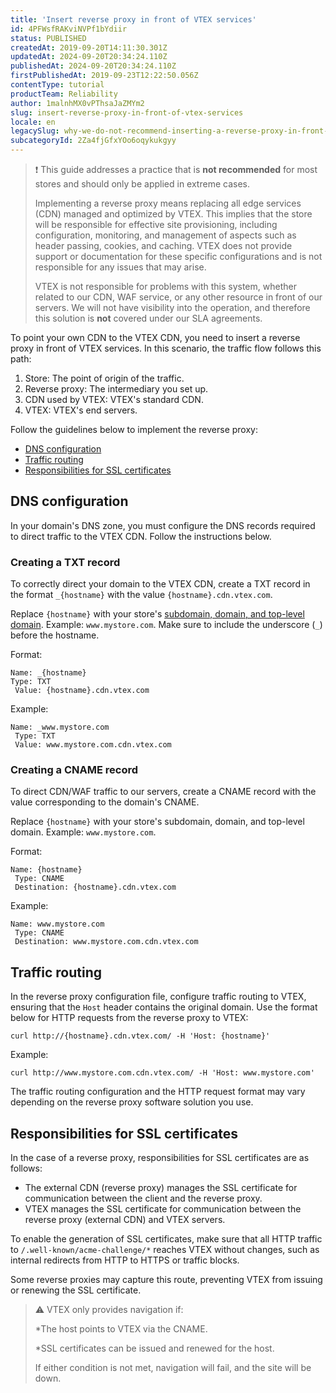 ```yaml
---
title: 'Insert reverse proxy in front of VTEX services'
id: 4PFWsfRAKviNVPf1bYdiir
status: PUBLISHED
createdAt: 2019-09-20T14:11:30.301Z
updatedAt: 2024-09-20T20:34:24.110Z
publishedAt: 2024-09-20T20:34:24.110Z
firstPublishedAt: 2019-09-23T12:22:50.056Z
contentType: tutorial
productTeam: Reliability
author: 1malnhMX0vPThsaJaZMYm2
slug: insert-reverse-proxy-in-front-of-vtex-services
locale: en
legacySlug: why-we-do-not-recommend-inserting-a-reverse-proxy-in-front-of-vtex-services
subcategoryId: 2Za4fjGfxYOo6oqykukgyy
---
```


>❗ This guide addresses a practice that is **not recommended** for most stores and should only be applied in extreme cases.
>
> Implementing a reverse proxy means replacing all edge services (CDN) managed and optimized by VTEX. This implies that the store will be responsible for effective site provisioning, including configuration, monitoring, and management of aspects such as header passing, cookies, and caching. VTEX does not provide support or documentation for these specific configurations and is not responsible for any issues that may arise.
>
> VTEX is not responsible for problems with this system, whether related to our CDN, WAF service, or any other resource in front of our servers. We will not have visibility into the operation, and therefore this solution is **not** covered under our SLA agreements.

To point your own CDN to the VTEX CDN, you need to insert a reverse proxy in front of VTEX services. In this scenario, the traffic flow follows this path:

1. Store: The point of origin of the traffic.  
2. Reverse proxy: The intermediary you set up.  
3. CDN used by VTEX: VTEX's standard CDN.  
4. VTEX: VTEX's end servers.

Follow the guidelines below to implement the reverse proxy:

* [DNS configuration](#dns-configuration)
* [Traffic routing](#traffic-routing)
* [Responsibilities for SSL certificates](#responsibilities-for-ssl-certificates)

## DNS configuration

In your domain's DNS zone, you must configure the DNS records required to direct traffic to the VTEX CDN. Follow the instructions below.

### Creating a TXT record

To correctly direct your domain to the VTEX CDN, create a TXT record in the format `_{hostname}` with the value `{hostname}.cdn.vtex.com`.

Replace `{hostname}` with your store's [subdomain, domain, and top-level domain](https://help.vtex.com/pt/tutorial/configurar-o-dominio-da-loja--tutorials_2450). Example: `www.mystore.com`. Make sure to include the underscore (`_`) before the hostname.

Format:

```
Name: _{hostname}
Type: TXT
 Value: {hostname}.cdn.vtex.com
```

Example:

```
Name: _www.mystore.com
 Type: TXT
 Value: www.mystore.com.cdn.vtex.com
```

### Creating a CNAME record

To direct CDN/WAF traffic to our servers, create a CNAME record with the value corresponding to the domain's CNAME.

Replace `{hostname}` with your store's subdomain, domain, and top-level domain. Example: `www.mystore.com`.

Format:

```
Name: {hostname}
 Type: CNAME
 Destination: {hostname}.cdn.vtex.com
```

Example:

```
Name: www.mystore.com
 Type: CNAME
 Destination: www.mystore.com.cdn.vtex.com
```

## Traffic routing

In the reverse proxy configuration file, configure traffic routing to VTEX, ensuring that the `Host` header contains the original domain. Use the format below for HTTP requests from the reverse proxy to VTEX:

```curl
curl http://{hostname}.cdn.vtex.com/ -H 'Host: {hostname}'
```

Example:

```curl
curl http://www.mystore.com.cdn.vtex.com/ -H 'Host: www.mystore.com'
```

The traffic routing configuration and the HTTP request format may vary depending on the reverse proxy software solution you use.

## Responsibilities for SSL certificates

In the case of a reverse proxy, responsibilities for SSL certificates are as follows:

* The external CDN (reverse proxy) manages the SSL certificate for communication between the client and the reverse proxy.  
* VTEX manages the SSL certificate for communication between the reverse proxy (external CDN) and VTEX servers.

To enable the generation of SSL certificates, make sure that all HTTP traffic to `/.well-known/acme-challenge/*` reaches VTEX without changes, such as internal redirects from HTTP to HTTPS or traffic blocks.

Some reverse proxies may capture this route, preventing VTEX from issuing or renewing the SSL certificate.

>⚠️ VTEX only provides navigation if:
>
> *The host points to VTEX via the CNAME.
>
> *SSL certificates can be issued and renewed for the host.
>
> If either condition is not met, navigation will fail, and the site will be down.
